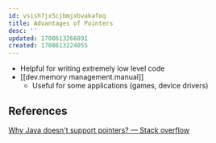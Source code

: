 ```yaml
---
id: vsish7jx5cjbmjxbvakafoq
title: Advantages of Pointers
desc: ''
updated: 1708613266891
created: 1708613224055
---
```


- Helpful for writing extremely low level code
- [[dev.memory management.manual]]
  - Useful for some applications (games, device drivers)

## References

[Why Java doesn't support pointers? — Stack overflow](https://stackoverflow.com/questions/9595636/why-java-doesnt-support-pointers)
